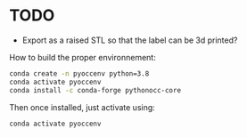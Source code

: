 
# TODO
- Export as a raised STL so that the label can be 3d printed?



How to build the proper environnement:
```bash
conda create -n pyoccenv python=3.8
conda activate pyoccenv
conda install -c conda-forge pythonocc-core
```

Then once installed, just activate using:
```bash
conda activate pyoccenv
```




